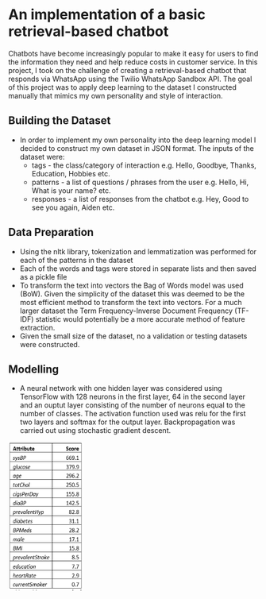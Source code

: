 # An implementation of a basic retrieval-based chatbot

Chatbots have become increasingly popular to make it easy for users to find the information they need and help reduce costs in customer service. In this project, I took on the challenge of creating a retrieval-based chatbot that responds via WhatsApp using the Twilio WhatsApp Sandbox API. The goal of this project was to apply deep learning to the dataset I constructed manually that mimics my own personality and style of interaction.

## Building the Dataset
* In order to implement my own personality into the deep learning model I decided to construct my own dataset in JSON format. The inputs of the dataset were:
    * tags - the class/category of interaction e.g. Hello, Goodbye, Thanks, Education, Hobbies etc.
    * patterns - a list of questions / phrases from the user e.g. Hello, Hi, What is your name? etc.
    * responses -  a list of responses from the chatbot e.g. Hey, Good to see you again, Aiden etc.
    
## Data Preparation
* Using the nltk library, tokenization and lemmatization was performed for each of the patterns in the dataset
* Each of the words and tags were stored in separate lists and then saved as a pickle file
* To transform the text into vectors the Bag of Words model was used (BoW). Given the simplicity of the dataset this was deemed to be the most efficient method to transform the text into vectors. For a much larger dataset the Term Frequency-Inverse Document Frequency (TF-IDF) statistic would potentially be a more accurate method of feature extraction.
* Given the small size of the dataset, no a validation or testing datasets were constructed.

## Modelling
* A neural network with one hidden layer was considered using TensorFlow with 128 neurons in the first layer, 64 in the second layer and an ouptut layer consisting of the number of neurons equal to the number of classes. The activation function used was relu for the first two layers and softmax for the output layer. Backpropagation was carried out using stochastic gradient descent.
<img src="https://github.com/aidenaslam/Predicting-Heart-Disease-in-Patients/blob/master/Figure%204.png" width="150" height="300" />
